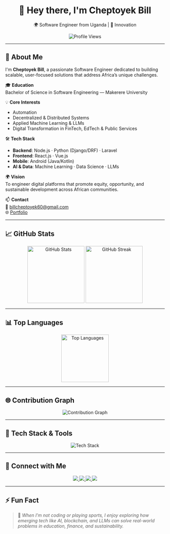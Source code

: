 <h1 align="center">👋 Hey there, I'm Cheptoyek Bill</h1>
<p align="center">🌍 Software Engineer from Uganda | 🚀 Innovation </p>

<p align="center">
  <img src="https://komarev.com/ghpvc/?username=bill-cheptoyek&label=Profile%20Views&color=0e75b6&style=flat" alt="Profile Views"/>
</p>

---

## 🚀 About Me

I'm **Cheptoyek Bill**, a passionate Software Engineer dedicated to building scalable, user-focused solutions that address Africa’s unique challenges.

🎓 **Education**  
Bachelor of Science in Software Engineering — Makerere University

💡 **Core Interests**  
- Automation 
- Decentralized & Distributed Systems  
- Applied Machine Learning & LLMs  
- Digital Transformation in FinTech, EdTech & Public Services

🛠️ **Tech Stack**  
- **Backend**: Node.js · Python (Django/DRF) · Laravel  
- **Frontend**: React.js · Vue.js  
- **Mobile**: Android (Java/Kotlin)  
- **AI & Data**: Machine Learning · Data Science · LLMs

🌍 **Vision**  
To engineer digital platforms that promote equity, opportunity, and sustainable development across African communities.

📫 **Contact**  
📧 [billcheptoyek60@gmail.com](mailto:billcheptoyek60@gmail.com)  
🌐 [Portfolio](https://bill-cheptoyek.github.io/CHEPTOYEK-BILL/#home)

---

## 📈 GitHub Stats

<p align="center">
  <img src="https://github-readme-stats.vercel.app/api?username=bill-cheptoyek&show_icons=true&theme=radical" height="180" alt="GitHub Stats"/>
  <img src="https://github-readme-streak-stats.herokuapp.com/?user=bill-cheptoyek&theme=radical" height="180" alt="GitHub Streak"/>
</p>

---

## 📊 Top Languages

<p align="center">
  <img src="https://github-readme-stats.vercel.app/api/top-langs/?username=bill-cheptoyek&layout=compact&theme=radical" height="150" alt="Top Languages"/>
</p>

---

## 🌐 Contribution Graph

<p align="center">
  <img src="https://github-readme-activity-graph.vercel.app/graph?username=bill-cheptoyek&theme=react-dark&hide_border=true&area=true" alt="Contribution Graph"/>
</p>

---

## 🧰 Tech Stack & Tools

<p align="center">
  <img src="https://skillicons.dev/icons?i=python,java,js,react,nodejs,vue,vite,laravel,androidstudio,jupyter,docker,git,github,vscode,postgres,mysql" alt="Tech Stack"/>
</p>

---

## 🔗 Connect with Me

<p align="center">
  <a href="https://www.linkedin.com/in/cheptoyekbill1" target="_blank">
    <img src="https://img.shields.io/badge/LinkedIn-0077B5?style=for-the-badge&logo=linkedin&logoColor=white"/>
  </a>
  <a href="https://stackoverflow.com/users/yourprofile" target="_blank">
    <img src="https://img.shields.io/badge/StackOverflow-FE7A16?style=for-the-badge&logo=stack-overflow&logoColor=white"/>
  </a>
  <a href="https://www.kaggle.com/cheptoyekbill" target="_blank">
    <img src="https://img.shields.io/badge/Kaggle-20BEFF?style=for-the-badge&logo=kaggle&logoColor=white"/>
  </a>
  <a href="https://twitter.com/trojan__bill" target="_blank">
    <img src="https://img.shields.io/badge/Twitter-1DA1F2?style=for-the-badge&logo=twitter&logoColor=white"/>
  </a>
</p>

---

## ⚡ Fun Fact

> 🧠 *When I’m not coding or playing sports, I enjoy exploring how emerging tech like AI, blockchain, and LLMs can solve real-world problems in education, finance, and sustainability.*
